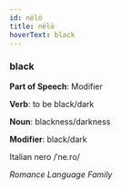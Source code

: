 ```yaml
---
id: nëlö
title: nëlö
hoverText: black
---
```


### black

**Part of Speech**: Modifier

**Verb**: to be black/dark

**Noun**: blackness/darkness

**Modifier**: black/dark

Italian nero /ˈne.ro/

*Romance Language Family*